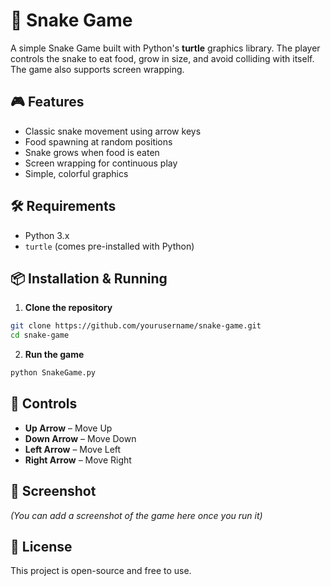 # 🐍 Snake Game

A simple Snake Game built with Python's **turtle** graphics library. The player controls the snake to eat food, grow in size, and avoid colliding with itself. The game also supports screen wrapping.

## 🎮 Features
- Classic snake movement using arrow keys
- Food spawning at random positions
- Snake grows when food is eaten
- Screen wrapping for continuous play
- Simple, colorful graphics

## 🛠 Requirements
- Python 3.x
- `turtle` (comes pre-installed with Python)

## 📦 Installation & Running
1. **Clone the repository**
```bash
git clone https://github.com/yourusername/snake-game.git
cd snake-game
```
2. **Run the game**
```bash
python SnakeGame.py
```

## 🎯 Controls
- **Up Arrow** – Move Up
- **Down Arrow** – Move Down
- **Left Arrow** – Move Left
- **Right Arrow** – Move Right

## 📸 Screenshot
*(You can add a screenshot of the game here once you run it)*

## 📜 License
This project is open-source and free to use.
